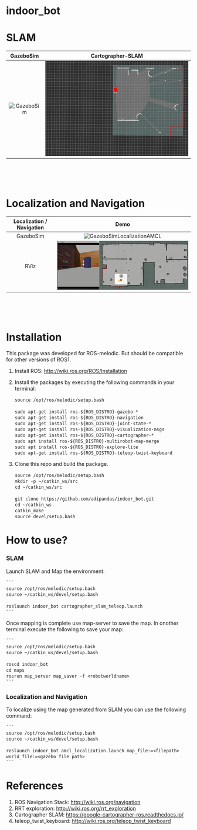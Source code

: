 
[GazeboSim]: media/indoor_bot_cartographer_slam_gazebo.gif "Sample of gazebo sim"
[Rviz]: media/indoor_bot_cartographer_slam_rviz.gif "Sample of rviz"
[GazeboSimLocalizationAMCL]: media/indoor_bot_localization_amcl_gazebo.gif "indoor_bot gazebosim localization using AMCL"
[RVizLocalizationAMCL]: media/indoor_bot_localization_amcl_rviz.gif "indoor_bot rviz localization using AMCL"

# indoor_bot


# SLAM

GazeboSim |  Cartographer-SLAM
:-------------------------:|:-------------------------:
![GazeboSim][GazeboSim]  |  ![RViz][Rviz]

<br>
<br>
<br>



# Localization and Navigation

Localization / Navigation |  Demo
:-------------------------:|:-------------------------:
 GazeboSim |  ![GazeboSimLocalizationAMCL][GazeboSimLocalizationAMCL]
RViz |  ![RVizLocalizationAMCL][RVizLocalizationAMCL]

<br>
<br>
<br>

# Installation

This package was developed for ROS-melodic. But should be compatible for other versions of ROS1.

1. Install ROS: http://wiki.ros.org/ROS/Installation

2. Install the packages by executing the following commands in your terminal:

    ```
    source /opt/ros/melodic/setup.bash

    sudo apt-get install ros-${ROS_DISTRO}-gazebo-*
    sudo apt-get install ros-${ROS_DISTRO}-navigation
    sudo apt-get install ros-${ROS_DISTRO}-joint-state-*
    sudo apt-get install ros-${ROS_DISTRO}-visualization-msgs
    sudo apt-get install ros-${ROS_DISTRO}-cartographer-*
    sudo apt install ros-${ROS_DISTRO}-multirobot-map-merge 
    sudo apt install ros-${ROS_DISTRO}-explore-lite
    sudo apt-get install ros-${ROS_DISTRO}-teleop-twist-keyboard
    ```

3. Clone this repo and build the package.
    ```
    source /opt/ros/melodic/setup.bash
    mkdir -p ~/catkin_ws/src
    cd ~/catkin_ws/src
    
    git clone https://github.com/adipandas/indoor_bot.git
    cd ~/catkin_ws
    catkin_make
    source devel/setup.bash
    ```

# How to use?

### SLAM

Launch SLAM and Map the environment.

    ```
    source /opt/ros/melodic/setup.bash
    source ~/catkin_ws/devel/setup.bash

    roslaunch indoor_bot cartographer_slam_teleop.launch
    ```

Once mapping is complete use map-server to save the map. In onother terminal execute the following to save your map:

    ```
    source /opt/ros/melodic/setup.bash
    source ~/catkin_ws/devel/setup.bash

    roscd indoor_bot
    cd maps
    rosrun map_server map_saver -f <robotworldname>
    ```

### Localization and Navigation

To localize using the map generated from SLAM you can use the following command:

    ```
    source /opt/ros/melodic/setup.bash
    source ~/catkin_ws/devel/setup.bash

    roslaunch indoor_bot amcl_localization.launch map_file:=<filepath> world_file:=<gazebo file path>
    ```


# References

1. ROS Navigation Stack: http://wiki.ros.org/navigation
2. RRT exploration: http://wiki.ros.org/rrt_exploration
3. Cartographer SLAM: https://google-cartographer-ros.readthedocs.io/
4. teleop_twist_keyboard: http://wiki.ros.org/teleop_twist_keyboard
